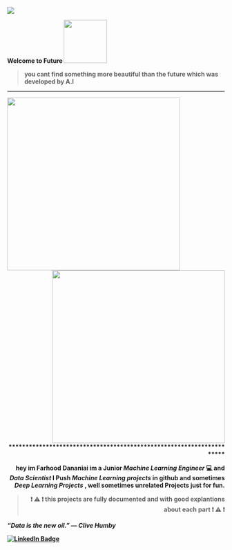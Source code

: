 
![](https://komarev.com/ghpvc/?username=farhood80)

 <b> Welcome to Future <b> <img src="https://bernardmarr.com/wp-content/uploads/2021/12/Future-Developments-of-AI.jpg" width="100"/>
  
  
  >you cant find something more beautiful than the future which was developed by A.I
 
 *********************************************************************
  <div id="header" align="left">
 <img src="https://i.pinimg.com/originals/88/29/bb/8829bbfa76769440315fee3e671859cc.gif" width="400"/>
 </div>
  <div id="header" align="right">
 <img src="https://cdna.artstation.com/p/assets/images/images/024/636/044/original/wolfenoctis-ben-adendorff-cybercitycenturaartstation.gif?1583065432" width="400"/>
 *********************************************************************  
    
  hey im Farhood Dananiai im a Junior <em> Machine Learning Engineer </em> :computer: and <em> Data Scientist </em>
  I Push <em> Machine Learning projects </em> in github  and sometimes <em> Deep Learning Projects </em> , 
    well sometimes unrelated Projects just for fun.
  
 >:exclamation: :warning:  :exclamation: <b> this projects are fully documented and with good explantions about each part </b> :exclamation: :warning:  :exclamation: 
  
</div>

 <em> “Data is the new oil.” — Clive Humby </em>
  
  <div id="badges">
<a href="https://www.linkedin.com/in/farhood-dananiae-2b22b1229">
    <img src="https://img.shields.io/badge/LinkedIn-blue?style=for-the-badge&logo=linkedin&logoColor=white" alt="LinkedIn Badge"/>
 </div>
